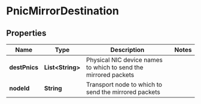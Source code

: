 # PnicMirrorDestination

## Properties
Name | Type | Description | Notes
------------ | ------------- | ------------- | -------------
**destPnics** | **List&lt;String&gt;** | Physical NIC device names to which to send the mirrored packets | 
**nodeId** | **String** | Transport node to which to send the mirrored packets | 
